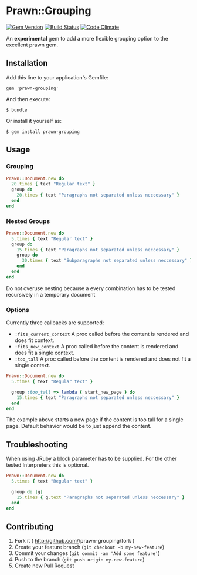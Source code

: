 # Prawn::Grouping

[![Gem Version](https://badge.fury.io/rb/prawn-grouping.png)](http://badge.fury.io/rb/prawn-grouping)
[![Build Status](https://travis-ci.org/ddengler/prawn-grouping.png?branch=master)](https://travis-ci.org/ddengler/prawn-grouping)
[![Code Climate](https://codeclimate.com/github/ddengler/prawn-grouping.png)](https://codeclimate.com/github/ddengler/prawn-grouping)

An **experimental** gem to add a more flexible grouping option to the excellent prawn gem.

## Installation

Add this line to your application's Gemfile:

    gem 'prawn-grouping'

And then execute:

    $ bundle

Or install it yourself as:

    $ gem install prawn-grouping

## Usage

### Grouping

```ruby
Prawn::Document.new do
  20.times { text "Regular text" }
  group do
    20.times { text "Paragraphs not separated unless neccessary" }
  end
end
```

### Nested Groups

```ruby
Prawn::Document.new do
  5.times { text "Regular text" }
  group do
    15.times { text "Paragraphs not separated unless neccessary" }
    group do
      30.times { text "Subparagraphs not separated unless neccessary" }
    end
  end
end
```

Do not overuse nesting because a every combination has to be tested recursively in a temporary document

### Options

Currently three callbacks are supported:

* `:fits_current_context` A proc called before the content is rendered and does fit context.
* `:fits_new_context` A proc called before the content is rendered and does fit a single context.
* `:too_tall` A proc called before the content is rendered and does not fit a single context.

```ruby
Prawn::Document.new do
  5.times { text "Regular text" }

  group :too_tall => lambda { start_new_page } do
    15.times { text "Paragraphs not separated unless neccessary" }
  end
end
```

The example above starts a new page if the content is too tall for a single page. Default behavior would be to just append the content.


## Troubleshooting

When using JRuby a block parameter has to be supplied. For the other tested Interpreters this is optional.

```ruby
Prawn::Document.new do
  5.times { text "Regular text" }

  group do |g|
    15.times { g.text "Paragraphs not separated unless neccessary" }
  end
end
```

## Contributing

1. Fork it ( http://github.com/<my-github-username>/prawn-grouping/fork )
2. Create your feature branch (`git checkout -b my-new-feature`)
3. Commit your changes (`git commit -am 'Add some feature'`)
4. Push to the branch (`git push origin my-new-feature`)
5. Create new Pull Request
